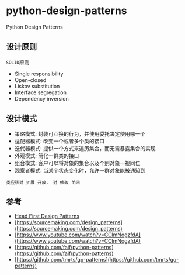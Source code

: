 # python-design-patterns

Python Design Patterns

## 设计原则

`SOLID`原则

- Single responsibility
- Open-closed
- Liskov substitution
- Interface segregation
- Dependency inversion

## 设计模式

- 策略模式:   封装可互换的行为，并使用委托决定使用哪一个
- 适配器模式: 改变一个或者多个类的接口
- 迭代器模式: 提供一个方式来遍历集合，而无需暴露集合的实现
- 外观模式:   简化一群类的接口
- 组合模式:   客户可以将对象的集合以及个别对象一视同仁
- 观察者模式: 当某个状态变化时，允许一群对象能被通知到

`类应该对 扩展 开放， 对 修改 关闭`

## 参考
- [Head First Design Patterns](https://www.amazon.com/Head-First-Design-Patterns-Brain-Friendly/dp/0596007124/ref=sr_1_1?ie=UTF8&qid=1525411011&sr=8-1&keywords=head+first+design+patterns)
- [https://sourcemaking.com/design_patterns](https://sourcemaking.com/design_patterns)
- [https://www.youtube.com/watch?v=CClmNogzfdA](https://www.youtube.com/watch?v=CClmNogzfdA)
- [https://github.com/faif/python-patterns](https://github.com/faif/python-patterns)
- [https://github.com/tmrts/go-patterns](https://github.com/tmrts/go-patterns)
